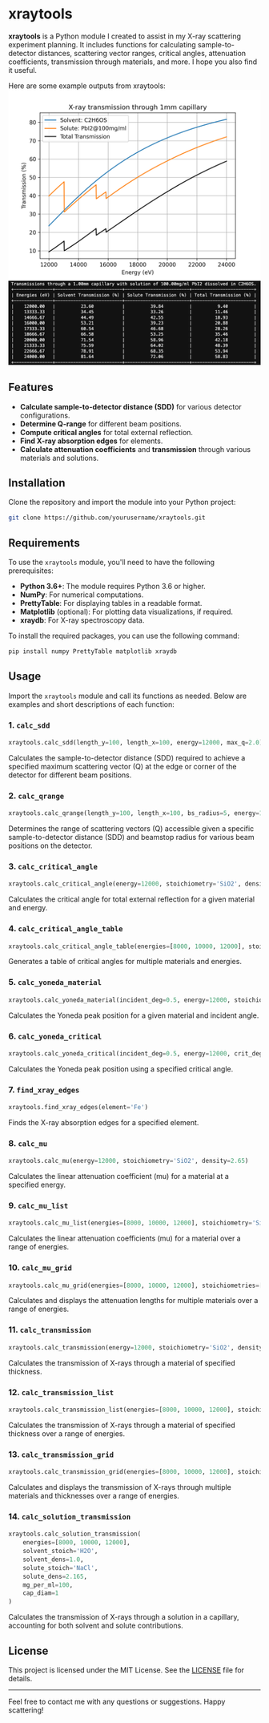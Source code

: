 
# xraytools

**xraytools** is a Python module I created to assist in my X-ray scattering experiment planning. It includes functions for calculating sample-to-detector distances, scattering vector ranges, critical angles, attenuation coefficients, transmission through materials, and more. I hope you also find it useful.

Here are some example outputs from xraytools: 
![plot](example_outputs/example_plot.png)
![table](example_outputs/example_table.png)

## Features

- **Calculate sample-to-detector distance (SDD)** for various detector configurations.
- **Determine Q-range** for different beam positions.
- **Compute critical angles** for total external reflection.
- **Find X-ray absorption edges** for elements.
- **Calculate attenuation coefficients** and **transmission** through various materials and solutions.

## Installation

Clone the repository and import the module into your Python project:

```bash
git clone https://github.com/yourusername/xraytools.git
```

## Requirements

To use the `xraytools` module, you'll need to have the following prerequisites:

- **Python 3.6+**: The module requires Python 3.6 or higher.
- **NumPy**: For numerical computations.
- **PrettyTable**: For displaying tables in a readable format.
- **Matplotlib** (optional): For plotting data visualizations, if required.
- **xraydb**: For X-ray spectroscopy data.

To install the required packages, you can use the following command:

```bash
pip install numpy PrettyTable matplotlib xraydb
```

## Usage

Import the `xraytools` module and call its functions as needed. Below are examples and short descriptions of each function:

### 1. `calc_sdd`

```python
xraytools.calc_sdd(length_y=100, length_x=100, energy=12000, max_q=2.0)
```

Calculates the sample-to-detector distance (SDD) required to achieve a specified maximum scattering vector (Q) at the edge or corner of the detector for different beam positions.

### 2. `calc_qrange`

```python
xraytools.calc_qrange(length_y=100, length_x=100, bs_radius=5, energy=12000, sdd=500)
```

Determines the range of scattering vectors (Q) accessible given a specific sample-to-detector distance (SDD) and beamstop radius for various beam positions on the detector.

### 3. `calc_critical_angle`

```python
xraytools.calc_critical_angle(energy=12000, stoichiometry='SiO2', density=2.65)
```

Calculates the critical angle for total external reflection for a given material and energy.

### 4. `calc_critical_angle_table`

```python
xraytools.calc_critical_angle_table(energies=[8000, 10000, 12000], stoichiometries=['SiO2', 'Al2O3'], densities=[2.65, 3.95])
```

Generates a table of critical angles for multiple materials and energies.

### 5. `calc_yoneda_material`

```python
xraytools.calc_yoneda_material(incident_deg=0.5, energy=12000, stoichiometry='SiO2', density=2.65)
```

Calculates the Yoneda peak position for a given material and incident angle.

### 6. `calc_yoneda_critical`

```python
xraytools.calc_yoneda_critical(incident_deg=0.5, energy=12000, crit_deg=0.2)
```

Calculates the Yoneda peak position using a specified critical angle.

### 7. `find_xray_edges`

```python
xraytools.find_xray_edges(element='Fe')
```

Finds the X-ray absorption edges for a specified element.

### 8. `calc_mu`

```python
xraytools.calc_mu(energy=12000, stoichiometry='SiO2', density=2.65)
```

Calculates the linear attenuation coefficient (mu) for a material at a specified energy.

### 9. `calc_mu_list`

```python
xraytools.calc_mu_list(energies=[8000, 10000, 12000], stoichiometry='SiO2', density=2.65)
```

Calculates the linear attenuation coefficients (mu) for a material over a range of energies.

### 10. `calc_mu_grid`

```python
xraytools.calc_mu_grid(energies=[8000, 10000, 12000], stoichiometries=['SiO2', 'Al2O3'], densities=[2.65, 3.95])
```

Calculates and displays the attenuation lengths for multiple materials over a range of energies.

### 11. `calc_transmission`

```python
xraytools.calc_transmission(energy=12000, stoichiometry='SiO2', density=2.65, thickness=1)
```

Calculates the transmission of X-rays through a material of specified thickness.

### 12. `calc_transmission_list`

```python
xraytools.calc_transmission_list(energies=[8000, 10000, 12000], stoichiometry='SiO2', density=2.65, thickness=1)
```

Calculates the transmission of X-rays through a material of specified thickness over a range of energies.

### 13. `calc_transmission_grid`

```python
xraytools.calc_transmission_grid(energies=[8000, 10000, 12000], stoichiometries=['SiO2', 'Al2O3'], densities=[2.65, 3.95], thicknesses=[1, 2])
```

Calculates and displays the transmission of X-rays through multiple materials and thicknesses over a range of energies.

### 14. `calc_solution_transmission`

```python
xraytools.calc_solution_transmission(
    energies=[8000, 10000, 12000],
    solvent_stoich='H2O', 
    solvent_dens=1.0, 
    solute_stoich='NaCl', 
    solute_dens=2.165, 
    mg_per_ml=100, 
    cap_diam=1
)
```

Calculates the transmission of X-rays through a solution in a capillary, accounting for both solvent and solute contributions.

## License

This project is licensed under the MIT License. See the [LICENSE](LICENSE) file for details.

---

Feel free to contact me with any questions or suggestions. Happy scattering!
